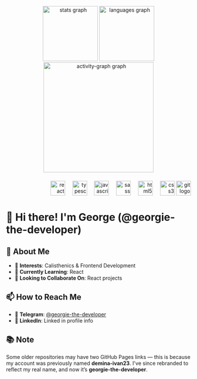 <div align="center">
  <img src="https://github-readme-stats.vercel.app/api?username=georgie-the-developer&hide_title=false&hide_rank=false&show_icons=true&include_all_commits=true&count_private=true&disable_animations=false&theme=dracula&locale=en&hide_border=false&order=1" height="150" alt="stats graph"  />
  <img src="https://github-readme-stats.vercel.app/api/top-langs?username=georgie-the-developer&locale=en&hide_title=false&layout=compact&card_width=320&langs_count=5&theme=dracula&hide_border=false&order=2" height="150" alt="languages graph"  />
  <img src="https://github-readme-activity-graph.vercel.app/graph?username=georgie-the-developer&radius=16&theme=react&area=true&order=5" height="300" alt="activity-graph graph"  />
</div>

###

<div align="right">
  <img src="https://cdn.jsdelivr.net/gh/devicons/devicon/icons/react/react-original.svg" height="40" alt="react logo"  />
  <img width="12" />
  <img src="https://cdn.jsdelivr.net/gh/devicons/devicon/icons/typescript/typescript-original.svg" height="40" alt="typescript logo"  />
  <img width="12" />
  <img src="https://cdn.jsdelivr.net/gh/devicons/devicon/icons/javascript/javascript-original.svg" height="40" alt="javascript logo"  />
  <img width="12" />
  <img src="https://cdn.jsdelivr.net/gh/devicons/devicon/icons/sass/sass-original.svg" height="40" alt="sass logo"  />
  <img width="12" />
  <img src="https://cdn.jsdelivr.net/gh/devicons/devicon/icons/html5/html5-original.svg" height="40" alt="html5 logo"  />
  <img width="12" />
  <img src="https://cdn.jsdelivr.net/gh/devicons/devicon/icons/css3/css3-original.svg" height="40" alt="css3 logo"  />
  <img src="https://cdn.jsdelivr.net/gh/devicons/devicon/icons/git/git-original.svg" height="40" alt="git logo"  />
</div>

###
###
# 👋 Hi there! I'm George (@georgie-the-developer)

## 🚀 About Me  
- 👀 **Interests**: Calisthenics & Frontend Development  
- 🌱 **Currently Learning**: React  
- 💞️ **Looking to Collaborate On**: React projects  

## 📫 How to Reach Me  
- 📲 **Telegram**: [@georgie-the-developer](https://t.me/georgie-the-developer)  
- 💼 **LinkedIn**: Linked in profile info  

## 📚 Note  
Some older repositories may have two GitHub Pages links — this is because my account was previously named **demina-ivan23**. I've since rebranded to reflect my real name, and now it’s **georgie-the-developer**.  
<!---
georgie-the-developer/georgie-the-developer is a ✨ special ✨ repository because its `README.md` (this file) appears on your GitHub profile.
You can click the Preview link to take a look at your changes.
--->

